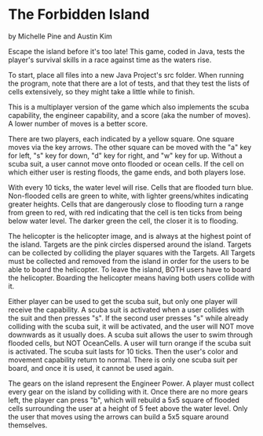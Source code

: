 # The Forbidden Island
by Michelle Pine and Austin Kim

Escape the island before it's too late! This game, coded in Java, tests the player's survival skills in a race against time as the waters rise.

To start, place all files into a new Java Project's src folder. When running the program, note that there are a lot of tests, and that they test the lists of cells extensively, so they might take a little while to finish. 

This is a multiplayer version of the game which also implements the scuba capability, the engineer capability, and a score (aka the number of moves). A lower number of moves is a better score.  

There are two players, each indicated by a yellow square. One square moves via the key arrows. The other square can be moved with the "a" key for left, "s" key for down, "d" key for right, and "w" key for up. Without a scuba suit, a user cannot move onto flooded or ocean cells. If the cell on which either user is resting floods, the game ends, and both players lose. 

With every 10 ticks, the water level will rise. Cells that are flooded turn blue. Non-flooded cells are green to white, with lighter greens/whites indicating greater heights. Cells that are dangerously close to flooding turn a range from green to red, with red indicating that the cell is ten ticks from being below water level. The darker green the cell, the closer it is to flooding. 

The helicopter is the helicopter image, and is always at the highest point of the island. Targets are the pink circles dispersed around the island. Targets can be collected by colliding the player squares with the Targets. All Targets must be collected and removed from the island in order for the users to be able to board the helicopter. To leave the island, BOTH users have to board the helicopter. Boarding the helicopter means having both users collide with it. 

Either player can be used to get the scuba suit, but only one player will receive the capability. A scuba suit is activated when a user collides with the suit and then presses "s". If the second user presses "s" while already colliding with the scuba suit, it will be activated, and the user will NOT move downwards as it usually does. A scuba suit allows the user to swim through flooded cells, but NOT OceanCells. A user will turn orange if the scuba suit is activated. The scuba suit lasts for 10 ticks. Then the user's color and movement capability return to normal. There is only one scuba suit per board, and once it is used, it cannot be used again.  

The gears on the island represent the Engineer Power. A player must collect every gear on the island by colliding with it. Once there are no more gears left, the player can press "b", which will rebuild a 5x5 square of flooded cells surrounding the user at a height of 5 feet above the water level. Only the user that moves using the arrows can build a 5x5 square around themselves. 
 
